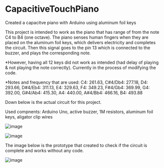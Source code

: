 # CapacitiveTouchPiano

Created a capacitve piano with Arduino using aluminum foil keys

This project is intended to work as the piano that has range of from the note C4 to B4 (one octave). 
The piano senses human fingers when they are placed on the aluminum foil keys, which delivers electricity and completes the circuit.
Then this signal goes to the pin 13 which is connected to the buzzer, and plays the corresponding note.

*However, having all 12 keys did not work as intended (had delay of playing & not playing the note correctly). Currently in the process of modifying the code.

*Notes and frequency that are used: C4: 261.63, C#4/Db4: 277.18, D4: 293.66, D#4/Eb4: 311.13, E4: 329.63, F4: 349.23, F#4/Gb4: 369.99, G4: 392.00, G#4/Ab4: 415.30, A4: 440.00, A#4/Bb4: 466.16, B4: 493.88

Down below is the actual circuit for this project.

Used compnents: Arduino Uno, active buzzer, 1M resistors, aluminum foil keys, aligator clip wires

![image](https://user-images.githubusercontent.com/88179478/151736330-3fd164b4-ef8e-4408-af80-b0e8a7cfccd5.png)

![image](https://user-images.githubusercontent.com/88179478/151736351-ef1e641a-f017-4b72-aa00-e8240ac33200.png)

The image below is the prototype that created to check if the circuit is complete and works without any code.

![image](https://user-images.githubusercontent.com/88179478/151736516-cdb535e7-a91a-429d-84eb-51b2efbdb211.png)
